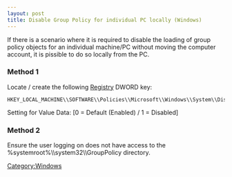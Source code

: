 ```yaml
---
layout: post 
title: Disable Group Policy for individual PC locally (Windows)
---
```


If there is a scenario where it is required to disable the loading of
group policy objects for an individual machine/PC without moving the
computer account, it is pissible to do so locally from the PC.

### Method 1

Locate / create the following [Registry](registry "wikilink") DWORD key:

    HKEY_LOCAL_MACHINE\\SOFTWARE\\Policies\\Microsoft\\Windows\\System\\DisableGPO

Setting for Value Data: \[0 = Default (Enabled) / 1 = Disabled\]

### Method 2

Ensure the user logging on does not have access to the
%systemroot%\\\\system32\\\\GroupPolicy directory.

[Category:Windows](Category:Windows "wikilink")

